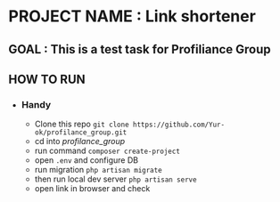 # PROJECT NAME : Link shortener

## GOAL : This is a test task for Profiliance Group

## HOW TO RUN

* ### Handy
    - Clone this repo ```git clone https://github.com/Yur-ok/profilance_group.git```
    - cd into *profilance_group*
    - run command ```composer create-project```
    - open ```.env``` and configure DB 
    - run migration ```php artisan migrate```
    - then run local dev server ```php artisan serve```
    - open link in browser and check
